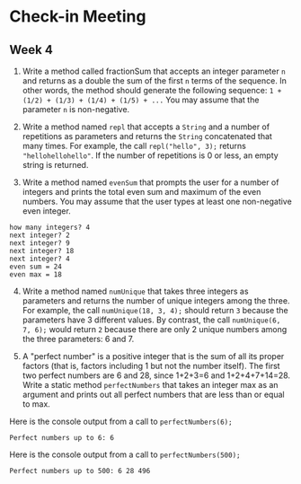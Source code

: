 # Check-in Meeting
## Week 4

1. Write a method called fractionSum that accepts an integer parameter `n` and returns as a double the sum of the first `n` terms of the sequence. In other words, the method should generate the following sequence: `1 + (1/2) + (1/3) + (1/4) + (1/5) + ...` You may assume that the parameter `n` is non-negative.

2. Write a method named `repl` that accepts a `String` and a number of repetitions as parameters and returns the `String` concatenated that many times. For example, the call `repl("hello", 3);` returns `"hellohellohello"`. If the number of repetitions is 0 or less, an empty string is returned.

3. Write a method named `evenSum` that prompts the user for a number of integers and prints the total even sum and maximum of the even numbers. You may assume that the user types at least one non-negative even integer.
  ```
  how many integers? 4
  next integer? 2
  next integer? 9
  next integer? 18
  next integer? 4
  even sum = 24
  even max = 18
  ```

4. Write a method named `numUnique` that takes three integers as parameters and returns the number of unique integers among the three. For example, the call `numUnique(18, 3, 4);` should return `3` because the parameters have 3 different values. By contrast, the call `numUnique(6, 7, 6);` would return `2` because there are only 2 unique numbers among the three parameters: 6 and 7.

5. A "perfect number" is a positive integer that is the sum of all its proper factors (that is, factors including 1 but not the number itself). The first two perfect numbers are 6 and 28, since 1+2+3=6 and 1+2+4+7+14=28. Write a static method `perfectNumbers` that takes an integer max as an argument and prints out all perfect numbers that are less than or equal to max.

Here is the console output from a call to `perfectNumbers(6);`

  ```
  Perfect numbers up to 6: 6 
  ```

Here is the console output from a call to `perfectNumbers(500);`

  ```
  Perfect numbers up to 500: 6 28 496
  ```
